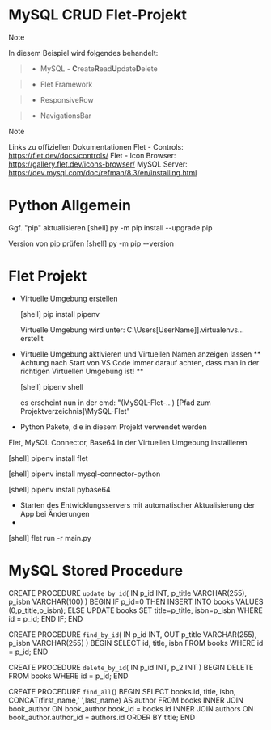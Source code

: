 # MySQL CRUD Flet-Projekt

> [!NOTE]
> In diesem Beispiel wird folgendes behandelt:

> - MySQL - **C**reate**R**ead**U**pdate**D**elete

> - Flet Framework

> - ResponsiveRow

> - NavigationsBar


> [!NOTE]
> Links zu offiziellen Dokumentationen
> Flet - Controls:		https://flet.dev/docs/controls/
> Flet - Icon Browser:	https://gallery.flet.dev/icons-browser/
> MySQL Server:			https://dev.mysql.com/doc/refman/8.3/en/installing.html

 
# Python Allgemein

Ggf. "pip" aktualisieren
[shell] py -m pip install --upgrade pip

Version von pip prüfen
[shell] py -m pip --version


# Flet Projekt

* Virtuelle Umgebung erstellen
  
  [shell] pip install pipenv

  Virtuelle Umgebung wird unter: C:\Users\[UserName]]\.virtualenvs\... erstellt

* Virtuelle Umgebung aktivieren und Virtuellen Namen anzeigen lassen
  ** Achtung nach Start von VS Code immer darauf achten, dass man in der richtigen Virtuellen Umgebung ist! **

  [shell] pipenv shell

  es erscheint nun in der cmd: "(MySQL-Flet-...) [Pfad zum Projektverzeichnis]\MySQL-Flet"

* Python Pakete, die in diesem Projekt verwendet werden

Flet, MySQL Connector, Base64 in der Virtuellen Umgebung installieren

[shell] pipenv install flet

[shell] pipenv install mysql-connector-python

[shell] pipenv install pybase64


* Starten des Entwicklungsservers mit automatischer Aktualisierung der App bei Änderungen
* 
[shell] flet run -r main.py

<!--
Allgemeines zu git
==================
https://boolie.org/git-github-anfaenger-tutorial/
-->

# MySQL Stored Procedure


CREATE PROCEDURE `update_by_id`(
	IN p_id INT, p_title VARCHAR(255), p_isbn VARCHAR(100)
)
BEGIN
    IF p_id=0 THEN
		INSERT INTO books VALUES (0,p_title,p_isbn);
    ELSE
		UPDATE books SET title=p_title, isbn=p_isbn
		WHERE id = p_id;
	END IF;
END

CREATE PROCEDURE `find_by_id`(
	IN p_id INT,
    OUT  p_title VARCHAR(255), p_isbn VARCHAR(255)
)
BEGIN
	SELECT 
			id,
			title, 
			isbn
	FROM books 
	WHERE id = p_id;
END

CREATE PROCEDURE `delete_by_id`(
	IN p_id INT, p_2 INT
)
BEGIN
	DELETE FROM books
	WHERE id = p_id;
END

CREATE PROCEDURE `find_all`()
BEGIN
	SELECT 
		books.id,
		title, 
		isbn, 
        CONCAT(first_name,' ',last_name) AS author
	FROM books
	INNER JOIN book_author 
		ON book_author.book_id =  books.id
	INNER JOIN authors
		ON book_author.author_id = authors.id
	ORDER BY title;
END
